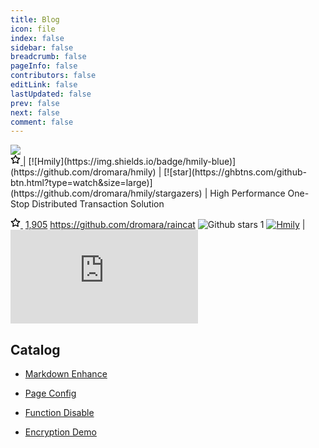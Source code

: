 ```yaml
---
title: Blog
icon: file
index: false
sidebar: false
breadcrumb: false
pageInfo: false
contributors: false
editLink: false
lastUpdated: false
prev: false
next: false
comment: false
---
```


<div class="gitstar"><a href="https://gitee.com/dromara/hmily/stargazers" target="_blank"><img src="https://gitee.com/dromara/hmily/badge/star.svg?theme=gvp"></a></div>
<a class="github-button" href="https://github.com/dromara/hmily">
    <svg viewBox="0 0 16 16" width="16" height="16" class="octicon octicon-star" aria-hidden="true"><path d="M8 .25a.75.75 0 0 1 .673.418l1.882 3.815 4.21.612a.75.75 0 0 1 .416 1.279l-3.046 2.97.719 4.192a.751.751 0 0 1-1.088.791L8 12.347l-3.766 1.98a.75.75 0 0 1-1.088-.79l.72-4.194L.818 6.374a.75.75 0 0 1 .416-1.28l4.21-.611L7.327.668A.75.75 0 0 1 8 .25Zm0 2.445L6.615 5.5a.75.75 0 0 1-.564.41l-3.097.45 2.24 2.184a.75.75 0 0 1 .216.664l-.528 3.084 2.769-1.456a.75.75 0 0 1 .698 0l2.77 1.456-.53-3.084a.75.75 0 0 1 .216-.664l2.24-2.183-3.096-.45a.75.75 0 0 1-.564-.41L8 2.694Z"></path></svg>
  </a>
| [![Hmily](https://img.shields.io/badge/hmily-blue)](https://github.com/dromara/hmily) | [![star](https://ghbtns.com/github-btn.html?type=watch&size=large)](https://github.com/dromara/hmily/stargazers) | High Performance One-Stop Distributed Transaction Solution

<a class="btn" href="https://github.com/dromara/raincat" rel="noopener" target="_blank"><svg viewBox="0 0 16 16" width="16" height="16" class="octicon octicon-star" aria-hidden="true"><path d="M8 .25a.75.75 0 0 1 .673.418l1.882 3.815 4.21.612a.75.75 0 0 1 .416 1.279l-3.046 2.97.719 4.192a.751.751 0 0 1-1.088.791L8 12.347l-3.766 1.98a.75.75 0 0 1-1.088-.79l.72-4.194L.818 6.374a.75.75 0 0 1 .416-1.28l4.21-.611L7.327.668A.75.75 0 0 1 8 .25Zm0 2.445L6.615 5.5a.75.75 0 0 1-.564.41l-3.097.45 2.24 2.184a.75.75 0 0 1 .216.664l-.528 3.084 2.769-1.456a.75.75 0 0 1 .698 0l2.77 1.456-.53-3.084a.75.75 0 0 1 .216-.664l2.24-2.183-3.096-.45a.75.75 0 0 1-.564-.41L8 2.694Z"></path></svg>&nbsp;<span></span></a>
<a class="social-count" href="https://github.com/dromara/raincat/stargazers" rel="noopener" target="_blank" aria-label="1905 stargazers on GitHub">1,905</a>
https://github.com/dromara/raincat
![Github stars](https://img.shields.io/github/stars/dromara/raincat.svg)
1
[![Hmily](https://img.shields.io/badge/hmily-blue)](https://github.com/dromara/hmily) | [![star](https://ghbtns.com/github-btn.html?type=watch&size=large)](https://github.com/dromara/hmily/stargazers)

## Catalog

- [Markdown Enhance](markdown.md)

- [Page Config](page.md)

- [Function Disable](disable.md)

- [Encryption Demo](encrypt.md)

